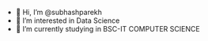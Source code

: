 - 👋 Hi, I’m @subhashparekh
- 👀 I’m interested in Data Science
- 🌱 I’m currently studying in BSC-IT COMPUTER SCIENCE
  


<!---
subhashparekh/subhashparekh is a ✨ special ✨ repository because its `README.md` (this file) appears on your GitHub profile.
You can click the Preview link to take a look at your changes.
--->
